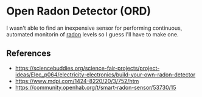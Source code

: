 # Open Radon Detector (ORD)

I wasn't able to find an inexpensive sensor for performing continuous, automated monitorin of [radon](https://en.wikipedia.org/wiki/Radon) levels so I guess I'll have to make one.


## References

* https://sciencebuddies.org/science-fair-projects/project-ideas/Elec_p064/electricity-electronics/build-your-own-radon-detector
* https://www.mdpi.com/1424-8220/20/3/752/htm
* https://community.openhab.org/t/smart-radon-sensor/53730/15
